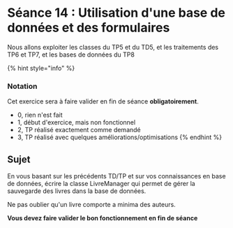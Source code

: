 # Séance 14 : Utilisation d'une base de données et des formulaires

Nous allons exploiter les classes du TP5 et du TD5, et les traitements des TP6 et TP7, et les bases de données du TP8

{% hint style="info" %}
### Notation

Cet exercice sera à faire valider en fin de séance **obligatoirement**.

* 0, rien n'est fait
* 1, début d'exercice, mais non fonctionnel
* 2, TP réalisé exactement comme demandé
* 3, TP réalisé avec quelques améliorations/optimisations
{% endhint %}

## Sujet

En vous basant sur les précédents TD/TP et sur vos connaissances en base de données, écrire la classe LivreManager qui permet de gérer la sauvegarde des livres dans la base de données.

Ne pas oublier qu'un livre comporte a minima des auteurs.

**Vous devez faire valider le bon fonctionnement en fin de séance**

